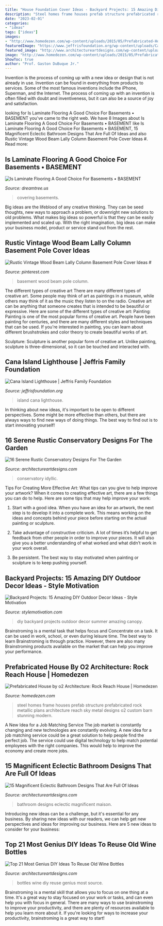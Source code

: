 ```yaml
---
title: "House Foundation Cover Ideas - Backyard Projects: 15 Amazing Diy Outdoor Decor Ideas"
description: "Steel homes frame houses prefab structure prefabricated rock metallic plans architecture reach sky metal designs o2 custom barn stunning modern"
date: "2023-02-01"
categories:
- "ideas"
tags: ["ideas"]
images:
- "http://www.homedezen.com/wp-content/uploads/2015/05/Prefabricated-House-by-o2-Architecture-Rock-Reach-House-53.jpg"
featuredImage: "https://www.jeffrisfoundation.org/wp-content/uploads/Cana-Island-Lighthouse-cover.jpg"
featured_image: "http://www.architectureartdesigns.com/wp-content/uploads/2015/09/11108.jpg"
image: "http://www.homedezen.com/wp-content/uploads/2015/05/Prefabricated-House-by-o2-Architecture-Rock-Reach-House-53.jpg"
ShowToc: true
author: "Prof. Gaston DuBuque Jr."
---
```



Invention is the process of coming up with a new idea or design that is not already in use. Invention can be found in everything from products to services. Some of the most famous inventions include the iPhone, Superman, and the Internet. The process of coming up with an invention is often filled with doubt and inventiveness, but it can also be a source of joy and satisfaction.

	

		
looking for Is Laminate Flooring A Good Choice For Basements • BASEMENT you've came to the right web. We have 8 Images about Is Laminate Flooring A Good Choice For Basements • BASEMENT like Is Laminate Flooring A Good Choice For Basements • BASEMENT, 15 Magnificent Eclectic Bathroom Designs That Are Full Of Ideas and also Rustic Vintage Wood Beam Lally Column Basement Pole Cover Ideas #. Read more:
		
    
## Is Laminate Flooring A Good Choice For Basements • BASEMENT

<img loading=lazy src="https://s3.wasabisys.com/dreamtree/2017/08/is-laminate-flooring-a-good-choice-for-basements-is-laminate-flooring-a-good-choice-for-basements-durable-and-safe-laminate-flooring-in-basement-best-laminate-2592-x-1944-1024x1024.jpg" onerror="this.onerror=null;this.src='https://tse4.mm.bing.net/th?id=OIP.LKlj_mFidDZfvwqC6QvT1wHaHa&amp;pid=15.1';" alt="Is Laminate Flooring A Good Choice For Basements • BASEMENT">

_Source: dreamtree.us_

>covering basements. 

	

Big ideas are the lifeblood of any creative thinking. They can be seed thoughts, new ways to approach a problem, or downright new solutions to old problems. What makes big ideas so powerful is that they can be easily implemented and scaled up. With the right imagination, big ideas can make your business model, product or service stand out from the rest.

    
## Rustic Vintage Wood Beam Lally Column Basement Pole Cover Ideas #

<img loading=lazy src="https://i.pinimg.com/736x/7b/d5/ab/7bd5ab23b9583750ed4d6fed0dcd9502.jpg" onerror="this.onerror=null;this.src='https://tse1.mm.bing.net/th?id=OIP.lB7pPDwHefau5iZOSkKbOQAAAA&amp;pid=15.1';" alt="Rustic Vintage Wood Beam Lally Column Basement Pole Cover Ideas #">

_Source: pinterest.com_

>basement wood beam pole column. 

	

The different types of creative art
There are many different types of creative art. Some people may think of art as paintings in a museum, while others may think of it as the music they listen to on the radio. Creative art can be anything that someone creates that is intended to be beautiful or expressive. Here are some of the different types of creative art:
Painting: Painting is one of the most popular forms of creative art. People have been painting for centuries, and there are many different styles and techniques that can be used. If you're interested in painting, you can learn about different brushstrokes and color theory to create beautiful works of art.

Sculpture: Sculpture is another popular form of creative art. Unlike painting, sculpture is three-dimensional, so it can be touched and interacted with.

    
## Cana Island Lighthouse | Jeffris Family Foundation

<img loading=lazy src="https://www.jeffrisfoundation.org/wp-content/uploads/Cana-Island-Lighthouse-cover.jpg" onerror="this.onerror=null;this.src='https://tse1.mm.bing.net/th?id=OIP.k3oBuYcXJfiRk1Pr9eD08gHaEK&amp;pid=15.1';" alt="Cana Island Lighthouse | Jeffris Family Foundation">

_Source: jeffrisfoundation.org_

>island cana lighthouse. 

	

In thinking about new ideas, it's important to be open to different perspectives. Some might be more effective than others, but there are always ways to find new ways of doing things. The best way to find out is to start innovating yourself!

    
## 16 Serene Rustic Conservatory Designs For The Garden

<img loading=lazy src="https://www.architectureartdesigns.com/wp-content/uploads/2015/05/16-Serene-Rustic-Conservatory-Designs-For-The-Garden-8.jpg" onerror="this.onerror=null;this.src='https://tse2.mm.bing.net/th?id=OIP.35FD0Bbe1S4x9o6DZA13VQHaE8&amp;pid=15.1';" alt="16 Serene Rustic Conservatory Designs For The Garden">

_Source: architectureartdesigns.com_

>conservatory idyllic. 

	

Tips For Creating More Effective Art: What tips can you give to help improve your artwork?
When it comes to creating effective art, there are a few things you can do to help. Here are some tips that may help improve your work: 
1. Start with a good idea. When you have an idea for an artwork, the next step is to develop it into a complete work. This means working on the ideas and concepts behind your piece before starting on the actual painting or sculpture. 

2. Take advantage of constructive criticism. A lot of times it’s helpful to get feedback from other people in order to improve your pieces. It will also give you a better understanding of what worked and what didn’t work in your work overall. 

3. Be persistent. The best way to stay motivated when painting or sculpture is to keep pushing yourself.

    
## Backyard Projects: 15 Amazing DIY Outdoor Decor Ideas - Style Motivation

<img loading=lazy src="https://homebnc.com/homeimg/2017/05/05-diy-backyard-projects-ideas-homebnc.jpg" onerror="this.onerror=null;this.src='https://tse4.mm.bing.net/th?id=OIP.tKZbJD8Aww5Vd8TjgboDtAHaK_&amp;pid=15.1';" alt="Backyard Projects: 15 Amazing DIY Outdoor Decor Ideas - Style Motivation">

_Source: stylemotivation.com_

>diy backyard projects outdoor decor summer amazing canopy. 

	

Brainstroming is a mental task that helps focus and Concentrate on a task. It can be used in work, school, or even during leisure time. The best way to learn Brainstroming is through practice. However, there are also many Brainstroming products available on the market that can help you improve your performance.

    
## Prefabricated House By O2 Architecture: Rock Reach House | Homedezen

<img loading=lazy src="http://www.homedezen.com/wp-content/uploads/2015/05/Prefabricated-House-by-o2-Architecture-Rock-Reach-House-53.jpg" onerror="this.onerror=null;this.src='https://tse4.mm.bing.net/th?id=OIP.zFWYND1eEAyiif6IbrgAbAHaE8&amp;pid=15.1';" alt="Prefabricated House by o2 Architecture: Rock Reach House | Homedezen">

_Source: homedezen.com_

>steel homes frame houses prefab structure prefabricated rock metallic plans architecture reach sky metal designs o2 custom barn stunning modern. 

	

A New Idea for a Job Matching Service
The job market is constantly changing and new technologies are constantly evolving. A new idea for a job matching service could be a great solution to help people find the perfect job. The service could use digital technology to help match potential employees with the right companies. This would help to improve the economy and create more jobs.

    
## 15 Magnificent Eclectic Bathroom Designs That Are Full Of Ideas

<img loading=lazy src="https://www.architectureartdesigns.com/wp-content/uploads/2016/11/15-Magnificent-Eclectic-Bathroom-Designs-That-Are-Full-Of-Ideas-12-630x861.jpg" onerror="this.onerror=null;this.src='https://tse3.mm.bing.net/th?id=OIP.5HRrZ3PZrLvHO9lOjoFvWgHaKH&amp;pid=15.1';" alt="15 Magnificent Eclectic Bathroom Designs That Are Full Of Ideas">

_Source: architectureartdesigns.com_

>bathroom designs eclectic magnificent maison. 

	

Introducing new ideas can be a challenge, but it's essential for any business. By sharing new ideas with our readers, we can help get new perspectives and ideas for improving our business. Here are 5 new ideas to consider for your business: 

    
## Top 21 Most Genius DIY Ideas To Reuse Old Wine Bottles

<img loading=lazy src="http://www.architectureartdesigns.com/wp-content/uploads/2015/09/11108.jpg" onerror="this.onerror=null;this.src='https://tse3.mm.bing.net/th?id=OIP.XOsQbLvx-hDdqBIwOi7CBAHaLG&amp;pid=15.1';" alt="Top 21 Most Genius DIY Ideas To Reuse Old Wine Bottles">

_Source: architectureartdesigns.com_

>bottles wine diy reuse genius most source. 

	

Brainstroming is a mental skill that allows you to focus on one thing at a time. It's a great way to stay focused on your work or tasks, and can even help you with focus in general. There are many ways to use brainstroming to improve your productivity, and there are plenty of resources available to help you learn more about it. If you're looking for ways to increase your productivity, brainstroming is a great way to start!

